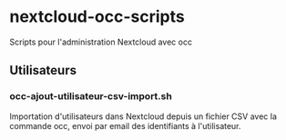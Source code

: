 # nextcloud-occ-scripts

Scripts pour l'administration Nextcloud avec occ

## Utilisateurs
### occ-ajout-utilisateur-csv-import.sh
Importation d'utilisateurs dans Nextcloud depuis un fichier CSV avec la commande occ, envoi par email des identifiants à l'utilisateur.